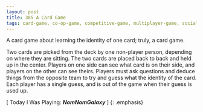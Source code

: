 ```yaml
---
layout: post
title: 385 A Card Game
tags: card-game, co-op-game, competitive-game, multiplayer-game, social-game
---
```

A card game about learning the identity of one card; truly, a card game.

Two cards are picked from the deck by one non-player person, depending on where they are sitting.  The two cards are placed back to back and held up in the center. Players on one side can see what card is on their side, and players on the other can see theirs.  Players must ask questions and deduce things from the opposite team to try and guess what the identity of the card.  Each player has a single guess, and is out of the game when their guess is used up.

[ Today I Was Playing: ***NomNomGalaxy*** ]
{: .emphasis}